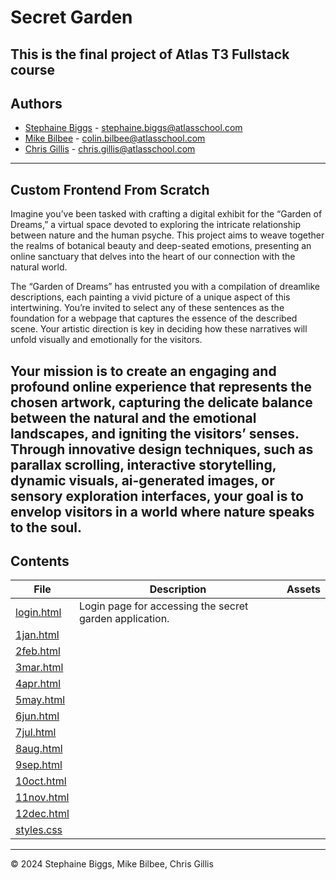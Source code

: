 <h1> Secret Garden </h1>

This is the final project of Atlas T3 Fullstack course
---

<h2> Authors </h2>

- [Stephaine Biggs](https://github.com/Sbiggs1985) - [stephaine.biggs@atlasschool.com](stephaine.biggs@atlasschool.com)
- [Mike Bilbee](https://github.com/MikeBilbee) - [colin.bilbee@atlasschool.com](colin.bilbee@atlasschool.com)
- [Chris Gillis](https://github.com/chris85gillis) - [chris.gillis@atlasschool.com](chris.gillis@atlasschool.com)
---

<h2> Custom Frontend From Scratch </h2>

Imagine you’ve been tasked with crafting a digital exhibit for the “Garden of Dreams,” a virtual space devoted to exploring the intricate relationship between nature and the human psyche. This project aims to weave together the realms of botanical beauty and deep-seated emotions, presenting an online sanctuary that delves into the heart of our connection with the natural world.

The “Garden of Dreams” has entrusted you with a compilation of dreamlike descriptions, each painting a vivid picture of a unique aspect of this intertwining. You’re invited to select any of these sentences as the foundation for a webpage that captures the essence of the described scene. Your artistic direction is key in deciding how these narratives will unfold visually and emotionally for the visitors.

Your mission is to create an engaging and profound online experience that represents the chosen artwork, capturing the delicate balance between the natural and the emotional landscapes, and igniting the visitors’ senses. Through innovative design techniques, such as parallax scrolling, interactive storytelling, dynamic visuals, ai-generated images, or sensory exploration interfaces, your goal is to envelop visitors in a world where nature speaks to the soul.
---

<h2> Contents </h2>

| File | Description | Assets |
| ----- | ----- | ----- |
| [login.html](https://github.com/MikeBilbee/secretgarden/blob/main/login.html) | Login page for accessing the secret garden application. | []() []() |
| [1jan.html](https://github.com/MikeBilbee/secretgarden/blob/main/1jan.html) |  | []() []() |
| [2feb.html](https://github.com/MikeBilbee/secretgarden/blob/main/2feb.html) |  | []() []() |
| [3mar.html](https://github.com/MikeBilbee/secretgarden/blob/main/3mar.html) |  | []() []() |
| [4apr.html](https://github.com/MikeBilbee/secretgarden/blob/main/4apr.html) |  | []() []() |
| [5may.html](https://github.com/MikeBilbee/secretgarden/blob/main/5may.html) |  | []() []() |
| [6jun.html](https://github.com/MikeBilbee/secretgarden/blob/main/6jun.html) |  | []() []() |
| [7jul.html](https://github.com/MikeBilbee/secretgarden/blob/main/7jul.html) |  | []() []() |
| [8aug.html](https://github.com/MikeBilbee/secretgarden/blob/main/8aug.html) |  | []() []() |
| [9sep.html](https://github.com/MikeBilbee/secretgarden/blob/main/9sep.html) |  | []() []() |
| [10oct.html](https://github.com/MikeBilbee/secretgarden/blob/main/10oct.html) |  | []() []() |
| [11nov.html](https://github.com/MikeBilbee/secretgarden/blob/main/11nov.html) |  | []() []() |
| [12dec.html](https://github.com/MikeBilbee/secretgarden/blob/main/12dec.html) |  | []() []() |
| [styles.css]() |  |  |
---

© 2024 Stephaine Biggs, Mike Bilbee, Chris Gillis
